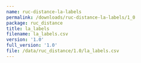 ```yaml
---
name: ruc-distance-la-labels
permalink: /downloads/ruc-distance-la-labels/1_0
package: ruc_distance
title: la_labels
filename: la_labels.csv
version: '1.0'
full_version: '1.0'
file: /data/ruc_distance/1.0/la_labels.csv
---
```

